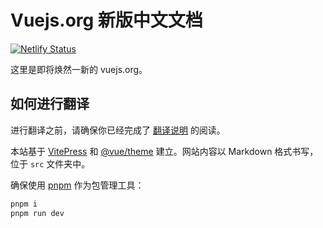 # Vuejs.org 新版中文文档

[![Netlify Status](https://api.netlify.com/api/v1/badges/b0932ac3-776d-4cba-a3fa-a48be2f1eb94/deploy-status)](https://app.netlify.com/sites/vue-new-docs-cn/deploys)

这里是即将焕然一新的 vuejs.org。

## 如何进行翻译

进行翻译之前，请确保你已经完成了 [翻译说明](https://vue-new-docs-cn.netlify.app/about/translation.html) 的阅读。

本站基于 [VitePress](https://github.com/vuejs/vitepress) 和 [@vue/theme](https://github.com/vuejs/vue-theme) 建立。网站内容以 Markdown 格式书写，位于 `src` 文件夹中。

确保使用 [pnpm](https://pnpm.io/) 作为包管理工具：

```sh
pnpm i
pnpm run dev
```
